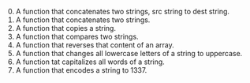 0. A function that concatenates two strings, src string to dest string.
1. A function that concatenates two strings.
2. A function that copies a string.
3. A function that compares two strings.
4. A function that reverses that content of an array.
5. A function that changes all lowercase letters of a string to uppercase.
6. A function tat capitalizes all words of a string.
7. A function that encodes a string to 1337.
